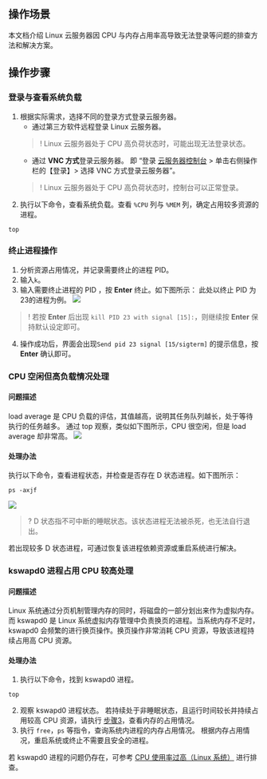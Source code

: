 ## 操作场景

本文档介绍 Linux 云服务器因 CPU 与内存占用率高导致无法登录等问题的排查方法和解决方案。

## 操作步骤

### 登录与查看系统负载

1. 根据实际需求，选择不同的登录方式登录云服务器。
	- 通过第三方软件远程登录 Linux 云服务器。
	>!  Linux 云服务器处于 CPU 高负荷状态时，可能出现无法登录状态。
	>
	- 通过 **VNC 方式**登录云服务器。
	即 “登录 [云服务器控制台](https://console.cloud.tencent.com/cvm) > 单击右侧操作栏的【登录】> 选择 VNC 方式登录云服务器”。
	>! Linux 云服务器处于 CPU 高负荷状态时，控制台可以正常登录。
	>
2. 执行以下命令，查看系统负载。查看 `%CPU` 列与 `%MEM` 列，确定占用较多资源的进程。
```
top
```

### 终止进程操作

1. 分析资源占用情况，并记录需要终止的进程 PID。
2. 输入` k `。
3. 输入需要终止进程的 PID ，按 **Enter** 终止。如下图所示：
此处以终止 PID 为23的进程为例。
![](https://main.qcloudimg.com/raw/38a98b3fc36b09c4e3f99765d3cf5691.png)
>! 若按 **Enter** 后出现 `kill PID 23 with signal [15]:`，则继续按 **Enter** 保持默认设定即可。
>
4. 操作成功后，界面会出现` Send pid 23 signal [15/sigterm] ` 的提示信息，按 **Enter** 确认即可。

### CPU 空闲但高负载情况处理

#### 问题描述

load average 是 CPU 负载的评估，其值越高，说明其任务队列越长，处于等待执行的任务越多。
通过 top 观察，类似如下图所示，CPU 很空闲，但是 load average 却非常高。
![](//mc.qcloudimg.com/static/img/4ddf663a68ee602d8cf8075d88edccf6/image.png)
 
#### 处理办法
 
执行以下命令，查看进程状态，并检查是否存在 D 状态进程。如下图所示：
```
ps -axjf
```
![](//mc.qcloudimg.com/static/img/32420d3fe022b57d85120c941705dbf6/image.png)
 >? D 状态指不可中断的睡眠状态。该状态进程无法被杀死，也无法自行退出。
 >
若出现较多 D 状态进程，可通过恢复该进程依赖资源或重启系统进行解决。

### kswapd0 进程占用 CPU 较高处理

#### 问题描述

Linux 系统通过分页机制管理内存的同时，将磁盘的一部分划出来作为虚拟内存。而 kswapd0 是 Linux 系统虚拟内存管理中负责换页的进程。当系统内存不足时，kswapd0 会频繁的进行换页操作。换页操作非常消耗 CPU 资源，导致该进程持续占用高 CPU 资源。
 
#### 处理办法

1. 执行以下命令，找到 kswapd0 进程。
```
top
```
2. 观察 kswapd0 进程状态。
若持续处于非睡眠状态，且运行时间较长并持续占用较高 CPU 资源，请执行 [步骤3](#kswapd0_step3)，查看内存的占用情况。
3. <span id="kswapd0_step3">执行 `free`，`ps` 等指令，查询系统内进程的内存占用情况。</span>
根据内存占用情况，重启系统或终止不需要且安全的进程。

若 kswapd0 进程的问题仍存在，可参考 [CPU 使用率过高（Linux 系统）](https://cloud.tencent.com/document/product/213/14634) 进行排查。
